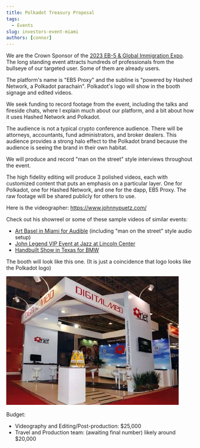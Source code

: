 ```yaml
---
title: Polkadot Treasury Proposal 
tags:
  - Events
slug: investors-event-miami
authors: [connor]
---
```

<head>
  <title>Polkadot Treasury Proposal</title>
  <meta charSet="utf-8" />
  <meta property="og:image" content="https://docs.hashed.network/img/networked-desk-cartoon.png" />
  <meta property="twitter:description" content="x DOT for high fidelity videography and interviews from an non-crypto industry event Miami. The Crown Sponsor of the event is built is built on Polkadot and will include Polkadot signage in the sub-headline. Check the sample clips " />
  <meta property="og:description" content="x DOT for high fidelity videography and interviews from an non-crypto industry event Miami. The Crown Sponsor of the event is built is built on Polkadot and will include Polkadot signage in the sub-headline. Check the sample clips " />
  <meta property="og:title" content="Polkadot Treasury Proposal" />
  <meta property="og:url" content="https://docs.hashed.network/blog/investors-event-miami" />
</head>

We are the Crown Sponsor of the [2023 EB-5 & Global Immigration Expo](https://www.eb5investors.com/conferences/eb5-immigration-expo-miami-united-states). The long standing event attracts hundreds of professionals from the bullseye of our targeted user. Some of them are already users. 

The platform's name is "EB5 Proxy" and the subline is "powered by Hashed Network, a Polkadot parachain". Polkadot's logo will show in the booth signage and edited videos. 

We seek funding to record footage from the event, including the talks and fireside chats, where I explain much about our platform, and a bit about how it uses Hashed Network and Polkadot. 

The audience is not a typical crypto conference audience. There will be attorneys, accountants, fund administrators, and broker dealers. This audience provides a strong halo effect to the Polkadot brand because the audience is seeing the brand in their own habitat. 

We will produce and record "man on the street" style interviews throughout the event. 

The high fidelity editing will produce 3 polished videos, each with customized content that puts an emphasis on a particular layer. One for Polkadot, one for Hashed Network, and one for the dapp, EB5 Proxy. The raw footage will be shared publicly for others to use.

Here is the videographer: https://www.johnnypuetz.com/

Check out his showreel or some of these sample videos of similar events: 
- [Art Basel in Miami for Audible](https://vimeo.com/781822259/c4d84b213a) (including "man on the street" style audio setup)
- [John Legend VIP Event at Jazz at Lincoln Center](https://vimeo.com/781821264/97bc60ede1)
- [Handbuilt Show in Texas for BMW](https://www.johnnypuetz.com/post/bmw-motorrad-at-the-handbuilt-show)

The booth will look like this one. (It is just a coincidence that logo looks like the Polkadot logo)


![image](booth.jpg)

Budget: 
- Videography and Editing/Post-production: $25,000
- Travel and Production team: (awaiting final number) likely around $20,000

